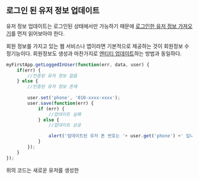 ## 로그인 된 유저 정보 업데이트

유저 정보 업데이트는 로그인된 상태에서만 가능하기 때문에 [로그인한 유저 정보 가져오기](../update)를 먼저 읽어보아야 한다.

회원 정보를 가지고 있는 웹 서비스나 앱이라면 기본적으로 제공하는 것이 회원정보 수정기능이다. 회원정보도 생성과 마찬가지로 [엔티티 업데이트]()하는 방법과 동일하다.

``` js
myFirstApp.getLoggedInUser(function(err, data, user) {
	if(err) {
		//인증된 유저 정보 없음
	} else {
		//인증된 유저 정보 존재
		
		user.set('phone', '010-xxxx-xxxx');
		user.save(function(err) {
			if (err) {
				//업데이트 실패
			} else {
				//업데이트 성공

				alert('업데이트된 유저 폰 번호는 '+ user.get('phone') +' 입니다.');
			}
		});	
	}
});
```

위의 코드는 새로운 유저를 생성한 